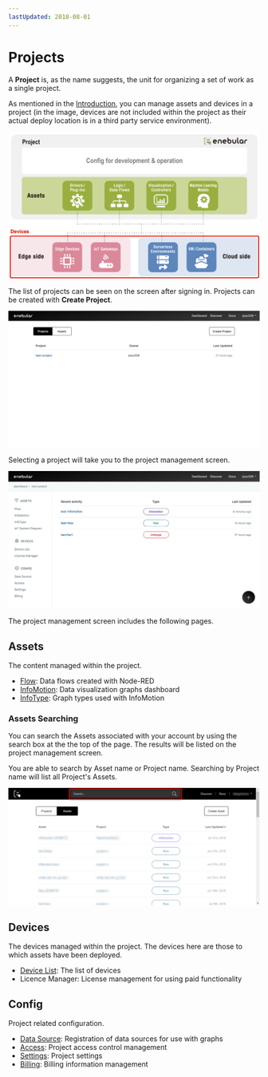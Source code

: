 ```yaml
---
lastUpdated: 2018-08-01
---
```


# Projects

A **Project** is, as the name suggests, the unit for organizing a set of work as a single project.

As mentioned in the [Introduction](../INDEX.md), you can manage assets and devices in a project (in the image, devices are not included within the project as their actual deploy location is in a third party service environment).

![enebular overview](../../img/Projects/index-projectOverview.png)

The list of projects can be seen on the screen after signing in. Projects can be created with **Create Project**.

![sreate project](../../img/Projects/index-createProject.png)

Selecting a project will take you to the project management screen.

![select project](../../img/Projects/index-selectProject.png)

The project management screen includes the following pages.

## Assets

The content managed within the project.

- [Flow](../Flows/Introduction.md): Data flows created with Node-RED
- [InfoMotion](../InfoMotion/Introduction.md): Data visualization graphs dashboard
- [InfoType](../InfoMotion/InfoTypeIntroduction.md): Graph types used with InfoMotion

### Assets Searching

You can search the Assets associated with your account by using the search box at the the top of the page.
The results will be listed on the project management screen.

You are able to search by Asset name or Project name. 
Searching by Project name will list all Project's Assets.

![search project](../../img/Projects/index-searchAssets.png)

## Devices

The devices managed within the project. The devices here are those to which assets have been deployed.

- [Device List](../Device/DeviceList.md): The list of devices
- Licence Manager: License management for using paid functionality

## Config

Project related configuration.

- [Data Source](../InfoMotion/CreateDataSource.md): Registration of data sources for use with graphs
- [Access](../Config/Access.md): Project access control management
- [Settings](../Project/Settings.md): Project settings
- [Billing](../Config/BillingInformation.md):  Billing information management
